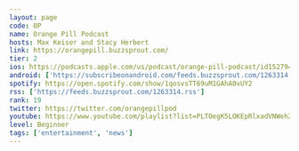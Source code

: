 ```yaml
---
layout: page
code: OP
name: Orange Pill Podcast
hosts: Max Keiser and Stacy Herbert
link: https://orangepill.buzzsprout.com/
tier: 2
ios: https://podcasts.apple.com/us/podcast/orange-pill-podcast/id1527940173
android: ['https://subscribeonandroid.com/feeds.buzzsprout.com/1263314.rss']
spotify: https://open.spotify.com/show/1qosvsTT69uM1GAhA0vUY2
rss: ['https://feeds.buzzsprout.com/1263314.rss']
rank: 19
twitter: https://twitter.com/orangepillpod
youtube: https://www.youtube.com/playlist?list=PLTOegK5LOKEpRlxadVNWehZfBJk97sFw5
level: Beginner
tags: ['entertainment', 'news']
---
```

